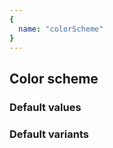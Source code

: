 ```yaml
---
{
  name: "colorScheme"
}
---
```


## Color scheme

### Default values
<!-- defaults.values.start -->
<!-- defaults.values.end -->


### Default variants
<!-- defaults.variants.start -->
<!-- defaults.variants.end -->

